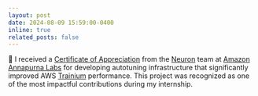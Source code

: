 ```yaml
---
layout: post
date: 2024-08-09 15:59:00-0400
inline: true
related_posts: false
---
```


🚀 I received a [Certificate of Appreciation](../assets/pdf/intern_certificate.pdf) from the [Neuron](https://awsdocs-neuron.readthedocs-hosted.com/en/latest/) team at [Amazon Annapurna Labs](https://www.amazon.jobs/content/en/teams/amazon-web-services/annapurna-labs) for developing autotuning infrastructure that significantly improved AWS [Trainium](https://aws.amazon.com/machine-learning/trainium/?nc1=h_ls) performance. This project was recognized as one of the most impactful contributions during my internship.
